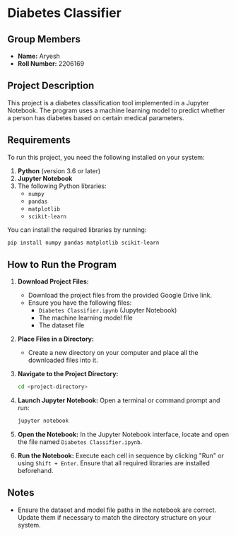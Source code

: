# Diabetes Classifier

## Group Members

- **Name:** Aryesh
- **Roll Number:** 2206169

## Project Description

This project is a diabetes classification tool implemented in a Jupyter Notebook. The program uses a machine learning model to predict whether a person has diabetes based on certain medical parameters.

## Requirements

To run this project, you need the following installed on your system:

1. **Python** (version 3.6 or later)
2. **Jupyter Notebook**
3. The following Python libraries:
   - `numpy`
   - `pandas`
   - `matplotlib`
   - `scikit-learn`

You can install the required libraries by running:

```bash
pip install numpy pandas matplotlib scikit-learn
```

## How to Run the Program

1. **Download Project Files:**

   - Download the project files from the provided Google Drive link.
   - Ensure you have the following files:
     - `Diabetes Classifier.ipynb` (Jupyter Notebook)
     - The machine learning model file
     - The dataset file

2. **Place Files in a Directory:**

   - Create a new directory on your computer and place all the downloaded files into it.

3. **Navigate to the Project Directory:**

   ```bash
   cd <project-directory>
   ```

4. **Launch Jupyter Notebook:**
   Open a terminal or command prompt and run:

   ```bash
   jupyter notebook
   ```

5. **Open the Notebook:**
   In the Jupyter Notebook interface, locate and open the file named `Diabetes Classifier.ipynb`.

6. **Run the Notebook:**
   Execute each cell in sequence by clicking "Run" or using `Shift + Enter`. Ensure that all required libraries are installed beforehand.

## Notes

- Ensure the dataset and model file paths in the notebook are correct. Update them if necessary to match the directory structure on your system.


